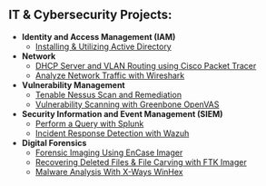 <h2>IT & Cybersecurity Projects:</h2>

- <b>Identity and Access Management (IAM)</b>
  - [Installing & Utilizing Active Directory](https://github.com/Hashdan-M/Utilizing-Active-Directory)
- <b>Network</b>
  - [DHCP Server and VLAN Routing using Cisco Packet Tracer](https://github.com/Hashdan-M/DHCP-Server-and-VLAN-routing-using-Packet-Tracer)
  - [Analyze Network Traffic with Wireshark](https://github.com/Hashdan-M/Analyze-Network-Traffic-with-Wireshark)
- <b>Vulnerability Management</b>
  - [Tenable Nessus Scan and Remediation](https://github.com/Hashdan-M/Tenable-Nessus-Scan-and-Remediation)
  - [Vulnerability Scanning with Greenbone OpenVAS](https://github.com/Hashdan-M/Vulnerability-Scanning-with-Greenbone-OpenVAS)
- <b>Security Information and Event Management (SIEM)</b>
  - [Perform a Query with Splunk](https://github.com/Hashdan-M/Perform-a-query-with-Splunk)
  - [Incident Response Detection with Wazuh](https://github.com/Hashdan-M/Incident-Response-Detection-with-Wazuh)
- <b>Digital Forensics</b>
  - [Forensic Imaging Using EnCase Imager](https://github.com/Hashdan-M/Forensic-Imaging-Using-EnCase-Imager)
  - [Recovering Deleted Files & File Carving with FTK Imager](https://github.com/Hashdan-M/Recovering-Deleted-Files-File-Carving-with-FTK-Imager)
  - [Malware Analysis With X-Ways WinHex](https://github.com/Hashdan-M/Malware-Analysis-With-X-Ways-WinHex)
